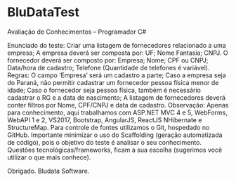 # BluDataTest
Avaliação de Conhecimentos – Programador C#

Enunciado do teste:
Criar uma listagem de fornecedores relacionado a uma empresa;
A empresa deverá ser composta por:
UF;
Nome Fantasia;
CNPJ.
O fornecedor deverá ser composto por:
Empresa;
Nome;
CPF ou CNPJ;
Data/hora de cadastro;
Telefone (Quantidade de telefones é variável).
Regras:
O campo ‘Empresa’ será um cadastro a parte;
Caso a empresa seja do Paraná, não permitir cadastrar um fornecedor pessoa física menor de idade;
Caso o fornecedor seja pessoa física, também é necessário cadastrar o RG e a data de nascimento;
A listagem de fornecedores deverá conter filtros por Nome, CPF/CNPJ e data de cadastro.
Observação:
Apenas para conhecimento, aqui trabalhamos com ASP.NET MVC 4 e 5, WebForms, WebAPI 1 e 2, VS2017,  Bootstrap, AngularJS, ReactJS NHibernate e StructureMap.
Para controle de fontes utilizamos o Git, hospedado no GitHub.
Importante minimizar o uso do Scaffolding (geração automatizada de código), pois o objetivo do teste é analisar o seu conhecimento.
Questões tecnológicas/frameworks, ficam a sua escolha (sugerimos você utilizar o que mais conhece).
 

 

Obrigado.
Bludata Software.
